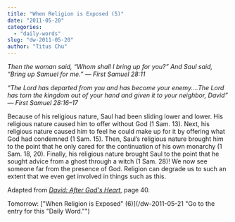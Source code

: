 ```yaml
---
title: "When Religion is Exposed (5)"
date: "2011-05-20"
categories: 
  - "daily-words"
slug: "dw-2011-05-20"
author: "Titus Chu"
---
```


_Then the woman said, “Whom shall I bring up for you?” And Saul said, “Bring up Samuel for me.” — First Samuel 28:11_

_“The Lord has departed from you and has become your enemy....The Lord has torn the kingdom out of your hand and given it to your neighbor, David” — First Samuel 28:16–17_

Because of his religious nature, Saul had been sliding lower and lower. His religious nature caused him to offer without God (1 Sam. 13). Next, his religious nature caused him to feel he could make up for it by offering what God had condemned (1 Sam. 15). Then, Saul’s religious nature brought him to the point that he only cared for the continuation of his own monarchy (1 Sam. 18, 20). Finally, his religious nature brought Saul to the point that he sought advice from a ghost through a witch (1 Sam. 28)! We now see someone far from the presence of God. Religion can degrade us to such an extent that we even get involved in things such as this.

Adapted from _[David: After God's Heart,](/book-david "Go to the listing for this book.")_ page 40.

Tomorrow: ["When Religion is Exposed" (6)](/dw-2011-05-21 "Go to the entry for this "Daily Word."")
